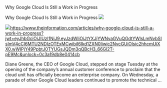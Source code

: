 Why Google Cloud Is Still a Work in Progress

Why Google Cloud Is Still a Work in Progress
![](../_resources/f26461b8bfe98ae223cd82a0b001ae8e.png)

![](../_resources/fb60639d772f14886533fbabd25191bb.png)https://www.theinformation.com/articles/why-google-cloud-is-still-a-work-in-progress?jwt=eyJhbGciOiJIUzI1NiJ9.eyJzdWIiOiJtYXJjYWNvaGVuQGdtYWlsLmNvbSIsImV4cCI6MTU2NDIzOTExMCwibiI6Ikd1ZXN0Iiwic2NvcGUiOlsic2hhcmUiXX0.wWIPjY49PpbtJ0TYUGsJQDm3qQBcH3_66Gl2T-pE9Mc&unlock=0c3a19db8e0414cb

Diane Greene, the CEO of Google Cloud, stepped on stage Tuesday at the opening of the company’s annual customer conference to proclaim that the cloud unit has officially become an enterprise company. On Wednesday, a parade of other Google Cloud leaders continued to promote the technical ...